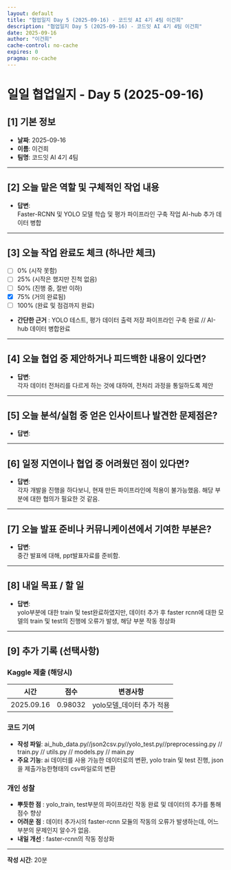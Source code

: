 ```yaml
---
layout: default
title: "협업일지 Day 5 (2025-09-16) - 코드잇 AI 4기 4팀 이건희"
description: "협업일지 Day 5 (2025-09-16) - 코드잇 AI 4기 4팀 이건희"
date: 2025-09-16
author: "이건희"
cache-control: no-cache
expires: 0
pragma: no-cache
---
```



# 일일 협업일지 - Day 5 (2025-09-16)

## [1] 기본 정보
- **날짜**: 2025-09-16
- **이름**: 이건희
- **팀명**: 코드잇 AI 4기 4팀

---

## [2] 오늘 맡은 역할 및 구체적인 작업 내용
- **답변**:  
Faster-RCNN 및 YOLO 모델 학습 및 평가 파이프라인 구축 작업
AI-hub 추가 데이터 병합


---

## [3] 오늘 작업 완료도 체크 (하나만 체크)
- [ ] 0% (시작 못함)
- [ ] 25% (시작은 했지만 진척 없음)  
- [ ] 50% (진행 중, 절반 이하)
- [x] 75% (거의 완료됨)
- [ ] 100% (완료 및 점검까지 완료)<br>

- **간단한 근거** : YOLO 테스트, 평가 데이터 출력 저장 파이프라인 구축 완료 // AI-hub 데이터 병합완료

---

## [4] 오늘 협업 중 제안하거나 피드백한 내용이 있다면?
- **답변**:  
각자 데이터 전처리를 다르게 하는 것에 대하여, 전처리 과정을 통일하도록 제안
---

## [5] 오늘 분석/실험 중 얻은 인사이트나 발견한 문제점은?
- **답변**:  


---

## [6] 일정 지연이나 협업 중 어려웠던 점이 있다면?
- **답변**:  
각자 개발을 진행을 하다보니, 현재 만든 파이프라인에 적용이 불가능했음. 해당 부분에 대한 협의가 필요한 것 같음.

---

## [7] 오늘 발표 준비나 커뮤니케이션에서 기여한 부분은?
- **답변**:  
중간 발표에 대해, ppt발표자료를 준비함.

---

## [8] 내일 목표 / 할 일
- **답변**:  
yolo부분에 대한 train 및 test완료하였지만, 데이터 추가 후 faster rcnn에 대한 모델의 train 및 test의 진행에 오류가 발생, 해당 부분 작동 정상화


---

## [9] 추가 기록 (선택사항)

### Kaggle 제출 (해당시)
| 시간         | 점수      | 변경사항             |
|------------|---------|------------------|
| 2025.09.16 | 0.98032 | yolo모델_데이터 추가 적용 |

### 코드 기여
- **작성 파일**: ai_hub_data.py//json2csv.py//yolo_test.py//preprocessing.py // train.py // utils.py // models.py // main.py
- **주요 기능**: ai 데이터를 사용 가능한 데이터로의 변환, yolo train 및 test 진행, json을 제출가능한형태의 csv파일로의 변환

### 개인 성찰
- **뿌듯한 점** : yolo_train, test부분의 파이프라인 작동 완료 및 데이터의 추가를 통해 점수 향상
- **어려운 점** : 데이터 추가시의 faster-rcnn 모듈의 작동의 오류가 발생하는데, 어느 부분의 문제인지 알수가 없음.
- **내일 개선** : faster-rcnn의 작동 정상화

---

**작성 시간**: 20분